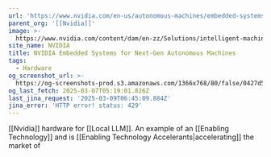 ```yaml
---
url: 'https://www.nvidia.com/en-us/autonomous-machines/embedded-systems/'
parent_org: '[[Nvidia]]'
image: >-
  https://www.nvidia.com/content/dam/en-zz/Solutions/intelligent-machines/embedded-systems/nvidia-metropolis-iva-microservices-og-1200x630.jpg
site_name: NVIDIA
title: NVIDIA Embedded Systems for Next-Gen Autonomous Machines
tags:
  - Hardware
og_screenshot_url: >-
  https://og-screenshots-prod.s3.amazonaws.com/1366x768/80/false/0427d58184f474280430b1dacaf3e964d80d92bbfa3674fbc1f4abc260b88c85.jpeg
og_last_fetch: 2025-03-07T05:19:01.826Z
last_jina_request: '2025-03-09T06:45:09.884Z'
jina_error: 'HTTP error! status: 429'
---
```



[[Nvidia]] hardware for [[Local LLM]].  An example of an [[Enabling Technology]] and is [[Enabling Technology Accelerants|accelerating]] the market of 



